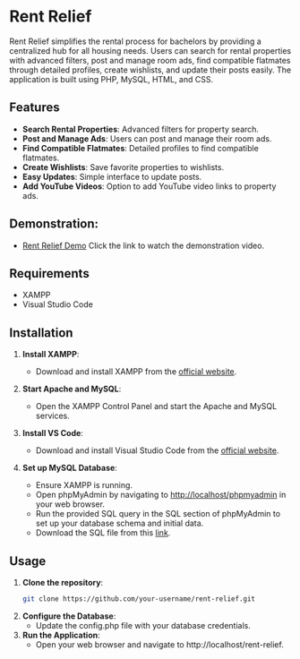 # Rent Relief

Rent Relief simplifies the rental process for bachelors by providing a centralized hub for all housing needs. Users can search for rental properties with advanced filters, post and manage room ads, find compatible flatmates through detailed profiles, create wishlists, and update their posts easily. The application is built using PHP, MySQL, HTML, and CSS.

## Features

- **Search Rental Properties**: Advanced filters for property search.
- **Post and Manage Ads**: Users can post and manage their room ads.
- **Find Compatible Flatmates**: Detailed profiles to find compatible flatmates.
- **Create Wishlists**: Save favorite properties to wishlists.
- **Easy Updates**: Simple interface to update posts.
- **Add YouTube Videos**: Option to add YouTube video links to property ads.

## Demonstration:
   - [Rent Relief Demo](https://www.youtube.com/watch?v=VvBxGCctiEE) Click the link to watch the demonstration video.

## Requirements

- XAMPP
- Visual Studio Code

## Installation

1. **Install XAMPP**:
   - Download and install XAMPP from the [official website](https://www.apachefriends.org/index.html).

2. **Start Apache and MySQL**:
   - Open the XAMPP Control Panel and start the Apache and MySQL services.

3. **Install VS Code**:
   - Download and install Visual Studio Code from the [official website](https://code.visualstudio.com/).

4. **Set up MySQL Database**:
   - Ensure XAMPP is running.
   - Open phpMyAdmin by navigating to [http://localhost/phpmyadmin](http://localhost/phpmyadmin) in your web browser.
   - Run the provided SQL query in the SQL section of phpMyAdmin to set up your database schema and initial data.
   - Download the SQL file from this [link](https://drive.google.com/file/d/1YFnQf7MtvQ9GsPiUjJWqFRZ8YPV8ad6z/view?usp=sharing).

## Usage

1. **Clone the repository**:
   ```bash
   git clone https://github.com/your-username/rent-relief.git

2. **Configure the Database**:
   - Update the config.php file with your database credentials.
3. **Run the Application**:
   - Open your web browser and navigate to http://localhost/rent-relief.

